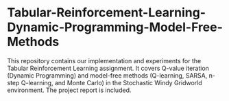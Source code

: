 # Tabular-Reinforcement-Learning-Dynamic-Programming-Model-Free-Methods
This repository contains our implementation and experiments for the Tabular Reinforcement Learning assignment. It covers Q-value iteration (Dynamic Programming) and model-free methods (Q-learning, SARSA, n-step Q-learning, and Monte Carlo) in the Stochastic Windy Gridworld environment. The project report is included.
